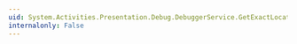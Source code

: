 ```yaml
---
uid: System.Activities.Presentation.Debug.DebuggerService.GetExactLocation(System.Activities.Debugger.SourceLocation)
internalonly: False
---
```


